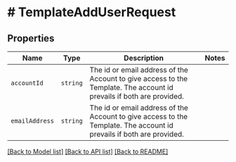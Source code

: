 # # TemplateAddUserRequest



## Properties

Name | Type | Description | Notes
------------ | ------------- | ------------- | -------------
| `accountId` | ```string``` |  The id or email address of the Account to give access to the Template. The account id prevails if both are provided.  |  |
| `emailAddress` | ```string``` |  The id or email address of the Account to give access to the Template. The account id prevails if both are provided.  |  |

[[Back to Model list]](../../README.md#models) [[Back to API list]](../../README.md#endpoints) [[Back to README]](../../README.md)
